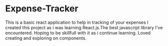 # Expense-Tracker
This is a basic react application to help in tracking of your expenses
I created this project as i was learning React.js.The best javascript library I've encountered.
Hoping to be skillfull with it as i continue learning.
Loved creating and exploring on components.
